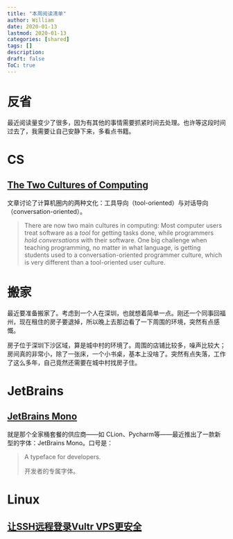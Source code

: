 ```yaml
---
title: "本周阅读清单"
author: William
date: 2020-01-13
lastmod: 2020-01-13
categories: [shared]
tags: []
description: 
draft: false
ToC: true
---
```


# 反省

最近阅读量变少了很多，因为有其他的事情需要抓紧时间去处理。也许等这段时间过去了，我需要让自己安静下来，多看点书籍。

# CS

## [The Two Cultures of Computing](http://pgbovine.net/two-cultures-of-computing.htm)

文章讨论了计算机圈内的两种文化：工具导向（tool-oriented）与对话导向（conversation-oriented）。

>   There are now two main cultures in computing: Most computer users treat software as a *tool* for getting tasks done, while programmers *hold conversations* with their software. One big challenge when teaching programming, no matter in what language, is getting students used to a conversation-oriented programmer culture, which is very different than a tool-oriented user culture.

# 搬家

最近要准备搬家了。考虑到一个人在深圳，也就想着简单一点。刚还一个同事回福州，现在租住的房子要退掉，所以晚上去那边看了一下周围的环境，突然有点感慨。

房子位于深圳下沙区域，算是城中村的环境了。周围的店铺比较多，噪声比较大；房间真的非常小，除了一张床，一个小书桌，基本上没啥了。突然有点失落，工作了这么多年，自己竟然还需要在城中村找房子住。

# JetBrains

## [JetBrains Mono](https://www.jetbrains.com/lp/mono/#intro)

就是那个全家桶套餐的供应商——如 CLion、Pycharm等——最近推出了一款新型的字体：JetBrains Mono。口号是：

>   A typeface for developers.
>
>   开发者的专属字体。

# Linux

## [让SSH远程登录Vultr VPS更安全](https://extremegtr.github.io/2019/03/03/Remote-login-Vultr-vps-by-SSH-pub-key/)